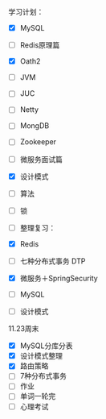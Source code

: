 学习计划：

- [x] MySQL
- [ ] Redis原理篇
- [x] Oath2
- [ ] JVM 
- [ ] JUC  
- [ ] Netty 
- [ ] MongDB
- [ ] Zookeeper
- [ ] 微服务面试篇
- [x] 设计模式
- [ ] 算法
- [ ] 锁





- [ ] 整理复习：

- [x] Redis
- [ ] 七种分布式事务 DTP
- [x] 微服务＋SpringSecurity
- [ ] MySQL
- [ ] 设计模式





11.23周末

- [x] MySQL分库分表
- [x] 设计模式整理
- [x] 路由策略
- [ ] 7种分布式事务
- [ ] 作业
- [ ] 单词一轮完
- [ ] 心理考试